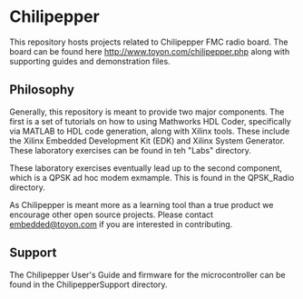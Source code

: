 Chilipepper
===========

This repository hosts projects related to Chilipepper FMC radio board. The board can be found here
http://www.toyon.com/chilipepper.php along with supporting guides and demonstration files.

Philosophy
----------

Generally, this repository is meant to provide two major components. The first is a set of tutorials on how to using Mathworks HDL Coder, specifically via MATLAB to HDL code generation, along with Xilinx tools. These include the Xilinx Embedded Development Kit (EDK) and Xilinx System Generator. These laboratory exercises can be found in teh "Labs" directory.

These laboratory exercises eventually lead up to the second component, which is a QPSK ad hoc modem exmample. This is found in the QPSK_Radio directory. 

As Chilipepper is meant more as a learning tool than a true product we encourage other open source projects. Please contact embedded@toyon.com if you are interested in contributing.

Support
-------

The Chilipepper User's Guide and firmware for the microcontroller can be found in the ChilipepperSupport directory.
